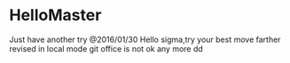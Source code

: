 # HelloMaster
Just have another try
@2016/01/30
Hello sigma,try your best move farther
revised in local mode
git office is not ok any more
dd
